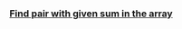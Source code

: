 ### [Find pair with given sum in the array](http://www.techiedelight.com/find-pair-with-given-sum-array/)
